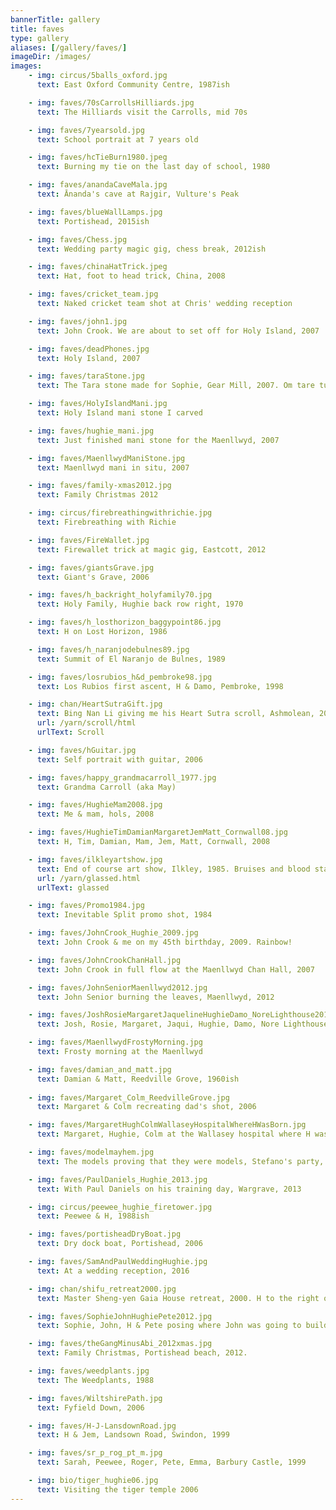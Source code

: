```yaml
---
bannerTitle: gallery
title: faves
type: gallery
aliases: [/gallery/faves/]
imageDir: /images/
images:
    - img: circus/5balls_oxford.jpg
      text: East Oxford Community Centre, 1987ish

    - img: faves/70sCarrollsHilliards.jpg
      text: The Hilliards visit the Carrolls, mid 70s

    - img: faves/7yearsold.jpg
      text: School portrait at 7 years old

    - img: faves/hcTieBurn1980.jpeg
      text: Burning my tie on the last day of school, 1980

    - img: faves/anandaCaveMala.jpg
      text: Ānanda's cave at Rajgir, Vulture's Peak

    - img: faves/blueWallLamps.jpg
      text: Portishead, 2015ish

    - img: faves/Chess.jpg
      text: Wedding party magic gig, chess break, 2012ish

    - img: faves/chinaHatTrick.jpeg
      text: Hat, foot to head trick, China, 2008

    - img: faves/cricket_team.jpg
      text: Naked cricket team shot at Chris' wedding reception

    - img: faves/john1.jpg
      text: John Crook. We are about to set off for Holy Island, 2007

    - img: faves/deadPhones.jpg
      text: Holy Island, 2007

    - img: faves/taraStone.jpg
      text: The Tara stone made for Sophie, Gear Mill, 2007. Om tare tutarre ture svaha

    - img: faves/HolyIslandMani.jpg
      text: Holy Island mani stone I carved

    - img: faves/hughie_mani.jpg
      text: Just finished mani stone for the Maenllwyd, 2007

    - img: faves/MaenllwydManiStone.jpg
      text: Maenllwyd mani in situ, 2007

    - img: faves/family-xmas2012.jpg
      text: Family Christmas 2012

    - img: circus/firebreathingwithrichie.jpg
      text: Firebreathing with Richie

    - img: faves/FireWallet.jpg
      text: Firewallet trick at magic gig, Eastcott, 2012

    - img: faves/giantsGrave.jpg
      text: Giant's Grave, 2006

    - img: faves/h_backright_holyfamily70.jpg
      text: Holy Family, Hughie back row right, 1970

    - img: faves/h_losthorizon_baggypoint86.jpg
      text: H on Lost Horizon, 1986

    - img: faves/h_naranjodebulnes89.jpg
      text: Summit of El Naranjo de Bulnes, 1989

    - img: faves/losrubios_h&d_pembroke98.jpg
      text: Los Rubios first ascent, H & Damo, Pembroke, 1998

    - img: chan/HeartSutraGift.jpg
      text: Bing Nan Li giving me his Heart Sutra scroll, Ashmolean, 2014
      url: /yarn/scroll/html
      urlText: Scroll

    - img: faves/hGuitar.jpg
      text: Self portrait with guitar, 2006

    - img: faves/happy_grandmacarroll_1977.jpg
      text: Grandma Carroll (aka May)

    - img: faves/HughieMam2008.jpg
      text: Me & mam, hols, 2008

    - img: faves/HughieTimDamianMargaretJemMatt_Cornwall08.jpg
      text: H, Tim, Damian, Mam, Jem, Matt, Cornwall, 2008

    - img: faves/ilkleyartshow.jpg
      text: End of course art show, Ilkley, 1985. Bruises and blood stains still visible from the 'glassed' incident
      url: /yarn/glassed.html
      urlText: glassed

    - img: faves/Promo1984.jpg
      text: Inevitable Split promo shot, 1984

    - img: faves/JohnCrook_Hughie_2009.jpg
      text: John Crook & me on my 45th birthday, 2009. Rainbow!

    - img: faves/JohnCrookChanHall.jpg
      text: John Crook in full flow at the Maenllwyd Chan Hall, 2007

    - img: faves/JohnSeniorMaenllwyd2012.jpg
      text: John Senior burning the leaves, Maenllwyd, 2012

    - img: faves/JoshRosieMargaretJaquelineHughieDamo_NoreLighthouse2012.jpg
      text: Josh, Rosie, Margaret, Jaqui, Hughie, Damo, Nore Lighthouse, 2012

    - img: faves/MaenllwydFrostyMorning.jpg
      text: Frosty morning at the Maenllwyd

    - img: faves/damian_and_matt.jpg
      text: Damian & Matt, Reedville Grove, 1960ish
      
    - img: faves/Margaret_Colm_ReedvilleGrove.jpg
      text: Margaret & Colm recreating dad's shot, 2006

    - img: faves/MargaretHughColmWallaseyHospitalWhereHWasBorn.jpg
      text: Margaret, Hughie, Colm at the Wallasey hospital where H was born, 2006

    - img: faves/modelmayhem.jpg
      text: The models proving that they were models, Stefano's party, snowed in, just after mantrasphere was released, 2010

    - img: faves/PaulDaniels_Hughie_2013.jpg
      text: With Paul Daniels on his training day, Wargrave, 2013

    - img: circus/peewee_hughie_firetower.jpg
      text: Peewee & H, 1988ish

    - img: faves/portisheadDryBoat.jpg
      text: Dry dock boat, Portishead, 2006

    - img: faves/SamAndPaulWeddingHughie.jpg
      text: At a wedding reception, 2016

    - img: chan/shifu_retreat2000.jpg
      text: Master Sheng-yen Gaia House retreat, 2000. H to the right of John.

    - img: faves/SophieJohnHughiePete2012.jpg
      text: Sophie, John, H & Pete posing where John was going to build a Chan Hall. Winterhead, 2012

    - img: faves/theGangMinusAbi_2012xmas.jpg
      text: Family Christmas, Portishead beach, 2012.

    - img: faves/weedplants.jpg
      text: The Weedplants, 1988

    - img: faves/WiltshirePath.jpg
      text: Fyfield Down, 2006

    - img: faves/H-J-LansdownRoad.jpg
      text: H & Jem, Landsown Road, Swindon, 1999

    - img: faves/sr_p_rog_pt_m.jpg
      text: Sarah, Peewee, Roger, Pete, Emma, Barbury Castle, 1999

    - img: bio/tiger_hughie06.jpg
      text: Visiting the tiger temple 2006
---
```


